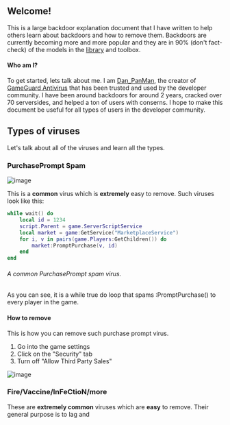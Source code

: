 ## Welcome!

This is a large backdoor explanation document that I have written to help others learn about backdoors and how to remove them. Backdoors are currently becoming more and more popular and they are in 90% (don't fact-check) of the models in the [library](https://www.roblox.com/library) and toolbox.

#### Who am I?

To get started, lets talk about me. I am [Dan_PanMan](https://www.roblox.com/users/282028881/profile/), the creator of [GameGuard Antivirus](https://www.roblox.com/library/5121131624) that has been trusted and used by the developer community. I have been around backdoors for around 2 years, cracked over 70 serversides, and helped a ton of users with conserns. I hope to make this document be useful for all types of users in the developer community.

## Types of viruses

Let's talk about all of the viruses and learn all the types.

### PurchasePrompt Spam

![image](https://user-images.githubusercontent.com/40477254/110251800-d9e4fb00-7f47-11eb-8ba2-5f0bff3bb27d.png)

This is a **common** virus which is **extremely** easy to remove. Such viruses look like this:
```lua
while wait() do
    local id = 1234
    script.Parent = game.ServerScriptService
    local market = game:GetService("MarketplaceService")
    for i, v in pairs(game.Players:GetChildren()) do
        market:PromptPurchase(v, id)
    end
end
```
<h6>A common PurchasePrompt spam virus.</h6>

As you can see, it is a while true do loop that spams :PromptPurchase() to every player in the game. 

#### How to remove

This is how you can remove such purchase prompt virus.

1. Go into the game settings
2. Click on the "Security" tab
3. Turn off "Allow Third Party Sales"

![image](https://user-images.githubusercontent.com/40477254/110251662-27ad3380-7f47-11eb-895f-5b54ccca9d95.png)

### Fire/Vaccine/InFeCtioN/more

These are **extremely common** viruses which are **easy** to remove.
Their general purpose is to lag and 
